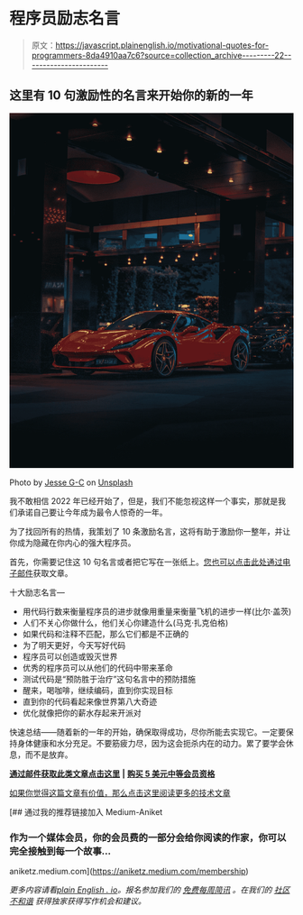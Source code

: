 # 程序员励志名言

> 原文：<https://javascript.plainenglish.io/motivational-quotes-for-programmers-8da4910aa7c6?source=collection_archive---------22----------------------->

## 这里有 10 句激励性的名言来开始你的新的一年

![](img/3c525bacdbab157d8f8895ffa25c7fed.png)

Photo by [Jesse G-C](https://unsplash.com/@jessegc_?utm_source=medium&utm_medium=referral) on [Unsplash](https://unsplash.com?utm_source=medium&utm_medium=referral)

我不敢相信 2022 年已经开始了，但是，我们不能忽视这样一个事实，那就是我们承诺自己要让今年成为最令人惊奇的一年。

为了找回所有的热情，我策划了 10 条激励名言，这将有助于激励你一整年，并让你成为隐藏在你内心的强大程序员。

首先，你需要记住这 10 句名言或者把它写在一张纸上。[您也可以点击此处通过电子邮件](https://aniketz.medium.com/subscribe)获取文章。

十大励志名言—

*   用代码行数来衡量程序员的进步就像用重量来衡量飞机的进步一样(比尔·盖茨)
*   人们不关心你做什么，他们关心你建造什么(马克·扎克伯格)
*   如果代码和注释不匹配，那么它们都是不正确的
*   为了明天更好，今天写好代码
*   程序员可以创造或毁灭世界
*   优秀的程序员可以从他们的代码中带来革命
*   测试代码是“预防胜于治疗”这句名言中的预防措施
*   醒来，喝咖啡，继续编码，直到你实现目标
*   直到你的代码看起来像世界第八大奇迹
*   优化就像把你的薪水存起来开派对

快速总结——随着新的一年的开始，确保取得成功，尽你所能去实现它。一定要保持身体健康和水分充足。不要筋疲力尽，因为这会扼杀内在的动力。累了要学会休息，而不是放弃。

[**通过邮件获取此类文章点击这里**](https://aniketz.medium.com/subscribe) **|** [**购买 5 美元中等会员资格**](https://aniketz.medium.com/membership)

[如果你觉得这篇文章有价值，那么点击这里阅读更多的技术文章](https://aniketz.medium.com/)

[](https://aniketz.medium.com/membership) [## 通过我的推荐链接加入 Medium-Aniket

### 作为一个媒体会员，你的会员费的一部分会给你阅读的作家，你可以完全接触到每一个故事…

aniketz.medium.com](https://aniketz.medium.com/membership) 

*更多内容请看*[*plain English . io*](http://plainenglish.io/)*。报名参加我们的* [*免费每周简讯*](http://newsletter.plainenglish.io/) *。在我们的* [*社区不和谐*](https://discord.gg/GtDtUAvyhW) *获得独家获得写作机会和建议。*